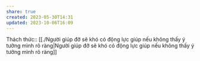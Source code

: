 ```yaml
---
share: true
created: 2023-05-30T14:31
updated: 2023-10-06T16:09
---
```

Thách thức:: [[./Người giúp đỡ sẽ khó có động lực giúp nếu không thấy ý tưởng mình rõ ràng|Người giúp đỡ sẽ khó có động lực giúp nếu không thấy ý tưởng mình rõ ràng]]
